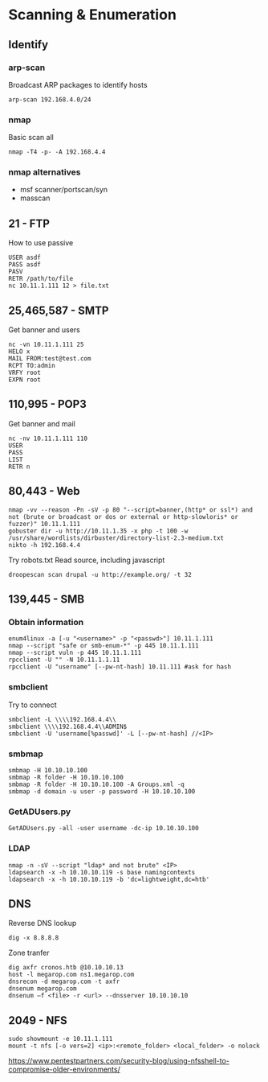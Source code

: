 # Scanning & Enumeration
## Identify
### arp-scan
Broadcast ARP packages to identify hosts
```
arp-scan 192.168.4.0/24
```
### nmap
Basic scan all
```
nmap -T4 -p- -A 192.168.4.4
```

### nmap alternatives
- msf scanner/portscan/syn
- masscan

## 21 - FTP
How to use passive
```
USER asdf
PASS asdf
PASV
RETR /path/to/file
nc 10.11.1.111 12 > file.txt
```

## 25,465,587 - SMTP
Get banner and users
```
nc -vn 10.11.1.111 25
HELO x
MAIL FROM:test@test.com
RCPT TO:admin
VRFY root
EXPN root
```

## 110,995 - POP3
Get banner and mail
```
nc -nv 10.11.1.111 110
USER
PASS
LIST
RETR n
```

## 80,443 - Web
```
nmap -vv --reason -Pn -sV -p 80 "--script=banner,(http* or ssl*) and not (brute or broadcast or dos or external or http-slowloris* or fuzzer)" 10.11.1.111
gobuster dir -u http://10.11.1.35 -x php -t 100 -w /usr/share/wordlists/dirbuster/directory-list-2.3-medium.txt 
nikto -h 192.168.4.4
```
Try robots.txt
Read source, including javascript
```
droopescan scan drupal -u http://example.org/ -t 32
```

## 139,445 - SMB

### Obtain information
```
enum4linux -a [-u "<username>" -p "<passwd>"] 10.11.1.111
nmap --script "safe or smb-enum-*" -p 445 10.11.1.111
nmap --script vuln -p 445 10.11.1.111
rpcclient -U "" -N 10.11.1.1.11
rpcclient -U "username" [--pw-nt-hash] 10.11.111 #ask for hash
```

### smbclient
Try to connect
```
smbclient -L \\\\192.168.4.4\\
smbclient \\\\192.168.4.4\\ADMIN$
smbclient -U 'username[%passwd]' -L [--pw-nt-hash] //<IP>
```

### smbmap
```
smbmap -H 10.10.10.100
smbmap -R folder -H 10.10.10.100
smbmap -R folder -H 10.10.10.100 -A Groups.xml -q
smbmap -d domain -u user -p password -H 10.10.10.100
```

### GetADUsers.py
```
GetADUsers.py -all -user username -dc-ip 10.10.10.100
```

### LDAP
```
nmap -n -sV --script "ldap* and not brute" <IP>
ldapsearch -x -h 10.10.10.119 -s base namingcontexts
ldapsearch -x -h 10.10.10.119 -b 'dc=lightweight,dc=htb'
```

## DNS
Reverse DNS lookup
```
dig -x 8.8.8.8
```

Zone tranfer
```
dig axfr cronos.htb @10.10.10.13
host -l megarop.com ns1.megarop.com
dnsrecon -d megarop.com -t axfr
dnsenum megarop.com
dnsenum –f <file> -r <url> --dnsserver 10.10.10.10
```

## 2049 - NFS
```
sudo showmount -e 10.11.1.111
mount -t nfs [-o vers=2] <ip>:<remote_folder> <local_folder> -o nolock
```
https://www.pentestpartners.com/security-blog/using-nfsshell-to-compromise-older-environments/
